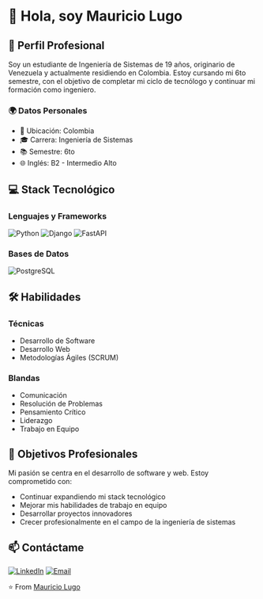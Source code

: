 # 👋 Hola, soy Mauricio Lugo

## 🚀 Perfil Profesional

Soy un estudiante de Ingeniería de Sistemas de 19 años, originario de Venezuela y actualmente residiendo en Colombia. Estoy cursando mi 6to semestre, con el objetivo de completar mi ciclo de tecnólogo y continuar mi formación como ingeniero.

### 🌍 Datos Personales
- 📍 Ubicación: Colombia
- 🎓 Carrera: Ingeniería de Sistemas
- 📚 Semestre: 6to
- 🌐 Inglés: B2 - Intermedio Alto

## 💻 Stack Tecnológico

### Lenguajes y Frameworks
![Python](https://img.shields.io/badge/Python-3776AB?style=for-the-badge&logo=python&logoColor=white)
![Django](https://img.shields.io/badge/Django-092E20?style=for-the-badge&logo=django&logoColor=white)
![FastAPI](https://img.shields.io/badge/FastAPI-009688?style=for-the-badge&logo=fastapi&logoColor=white)

### Bases de Datos
![PostgreSQL](https://img.shields.io/badge/PostgreSQL-336791?style=for-the-badge&logo=postgresql&logoColor=white)

## 🛠 Habilidades

### Técnicas
- Desarrollo de Software
- Desarrollo Web
- Metodologías Ágiles (SCRUM)

### Blandas
- Comunicación
- Resolución de Problemas
- Pensamiento Crítico
- Liderazgo
- Trabajo en Equipo 

## 🌱 Objetivos Profesionales

Mi pasión se centra en el desarrollo de software y web. Estoy comprometido con:
- Continuar expandiendo mi stack tecnológico
- Mejorar mis habilidades de trabajo en equipo
- Desarrollar proyectos innovadores
- Crecer profesionalmente en el campo de la ingeniería de sistemas

## 📫 Contáctame

[![LinkedIn](https://img.shields.io/badge/LinkedIn-0077B5?style=for-the-badge&logo=linkedin&logoColor=white)](https://www.linkedin.com/in/justlugoo/)
[![Email](https://img.shields.io/badge/Email-D14836?style=for-the-badge&logo=gmail&logoColor=white)](mailto:maurogranados31@gmail.com)

⭐ From [Mauricio Lugo](https://github.com/justlugoo)
